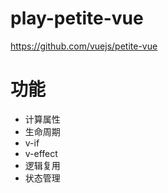 # play-petite-vue

https://github.com/vuejs/petite-vue

# 功能

- 计算属性
- 生命周期
- v-if
- v-effect
- 逻辑复用
- 状态管理
